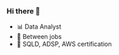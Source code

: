 ### Hi there 👋 

- 📊  Data Analyst
- 🙋  Between jobs
- 🌱  SQLD, ADSP, AWS certification

</br>
<!-- 
|[![Top Langs](https://github-readme-stats.vercel.app/api/top-langs/?username=diagram298)](https://github.com/diagram298/github-readme-stats)|[![Anurag's GitHub stats](https://github-readme-stats.vercel.app/api?username=diagram298)](https://github.com/diagram298/github-readme-stats)|
|---|---| -->




<!--
**diagram298/diagram298** is a ✨ _special_ ✨ repository because its `README.md` (this file) appears on your GitHub profile.

Here are some ideas to get you started:

- ✨Magic ✨
- 🔭 I’m currently working on ...
- 🌱 I’m currently learning ...
- 👯 I’m looking to collaborate on ...
- 🤔 I’m looking for help with ...
- 💬 Ask me about ...
- 📫 How to reach me: ...
- 😄 Pronouns: ...
- ⚡ Fun fact: ...
-->
